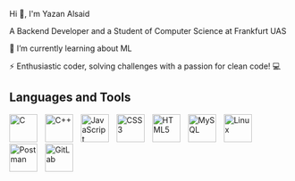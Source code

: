 Hi 👋, I'm Yazan Alsaid

A Backend Developer and a Student of Computer Science at Frankfurt UAS

🌱 I’m currently learning about ML

⚡ Enthusiastic coder, solving challenges with a passion for clean code! 💻

## Languages and Tools

<img src="https://github.com/YazanAlsaid/YazanAlsaid/assets/119587195/341d2163-ca3e-4f67-b3f5-7e4ba6fdcdbc" width="50" height="50" alt="C" style="display: inline-block; margin-right:  10px;">   
<img src="https://github.com/YazanAlsaid/YazanAlsaid/assets/119587195/56c267f9-83b2-49cb-86ce-243eaa6c68d5" width="50" height="50" alt="C++" style="display: inline-block; margin-right:  10px;"> 
<img src="https://github.com/YazanAlsaid/YazanAlsaid/assets/119587195/72eecc56-a3a5-42b6-a497-871a3945cf39" width="50" height="50" alt="JavaScript" style="display: inline-block; margin-right:  10px;">  
<img src="https://github.com/YazanAlsaid/YazanAlsaid/assets/119587195/a1674a76-4176-461e-b85f-a1ba0494bcb3" width="50" height="50" alt="CSS3" style="display: inline-block; margin-right:  10px;">  
<img src="https://github.com/YazanAlsaid/YazanAlsaid/assets/119587195/a8c8dbac-1a1a-402d-bf80-9ea8a03a2845" width="50" height="50" alt="HTML5" style="display: inline-block; margin-right:  10px;">   
<img src="https://github.com/YazanAlsaid/YazanAlsaid/assets/119587195/55a3677f-67dd-4ce4-bd8c-e932d5d4057a" width="50" height="50" alt="MySQL" style="display: inline-block; margin-right:  10px;">   
<img src="https://github.com/YazanAlsaid/YazanAlsaid/assets/119587195/69f54aac-7b23-47c5-bcc8-6bb5fa727e17" width="50" height="50" alt="Linux" style="display: inline-block; margin-right:  10px;">  
<img src="https://github.com/YazanAlsaid/YazanAlsaid/assets/119587195/2d3427ff-1be2-48e4-9302-337a0be3857b" width="50" height="50" alt="Postman" style="display: inline-block; margin-right:  10px;">   
<img src="https://github.com/YazanAlsaid/YazanAlsaid/assets/119587195/07b35835-7132-49f1-a37c-70776c952471" width="50" height="50" alt="GitLab" style="display: inline-block; margin-right:  10px;"> 
